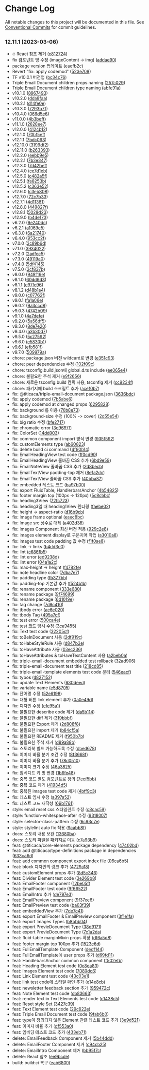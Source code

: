 # Change Log

All notable changes to this project will be documented in this file.
See [Conventional Commits](https://conventionalcommits.org) for commit guidelines.

## <small>12.11.1 (2023-03-06)</small>

- 🔥 React 참조 제거 ([c812724](https://github.com/titicacadev/triple-frontend/commit/c812724))
- fix 컴포넌트 명 수정 (imageContent -> img) ([addae90](https://github.com/titicacadev/triple-frontend/commit/addae90))
- package version 업데이트 ([eaefb2c](https://github.com/titicacadev/triple-frontend/commit/eaefb2c))
- Revert "fix: apply codemod" ([523e708](https://github.com/titicacadev/triple-frontend/commit/523e708))
- TF v10.0.1 버전업 ([bc34c76](https://github.com/titicacadev/triple-frontend/commit/bc34c76))
- Triple Email Document children props naming ([257c029](https://github.com/titicacadev/triple-frontend/commit/257c029))
- Triple Email Document children type naming ([abfe91a](https://github.com/titicacadev/triple-frontend/commit/abfe91a))
- v10.1.0 ([8967493](https://github.com/titicacadev/triple-frontend/commit/8967493))
- v10.2.0 ([dda8faa](https://github.com/titicacadev/triple-frontend/commit/dda8faa))
- v10.2.1 ([d14fe0e](https://github.com/titicacadev/triple-frontend/commit/d14fe0e))
- v10.3.0 ([7293b71](https://github.com/titicacadev/triple-frontend/commit/7293b71))
- v10.4.0 ([066d5e6](https://github.com/titicacadev/triple-frontend/commit/066d5e6))
- v11.0.0 ([4b3beff](https://github.com/titicacadev/triple-frontend/commit/4b3beff))
- v11.1.0 ([2828ee7](https://github.com/titicacadev/triple-frontend/commit/2828ee7))
- v12.0.0 ([4124b12](https://github.com/titicacadev/triple-frontend/commit/4124b12))
- v12.1.0 ([70bf5ef](https://github.com/titicacadev/triple-frontend/commit/70bf5ef))
- v12.1.1 ([7bdc093](https://github.com/titicacadev/triple-frontend/commit/7bdc093))
- v12.10.0 ([3199df2](https://github.com/titicacadev/triple-frontend/commit/3199df2))
- v12.11.0 ([b263393](https://github.com/titicacadev/triple-frontend/commit/b263393))
- v12.2.0 ([eebb9e5](https://github.com/titicacadev/triple-frontend/commit/eebb9e5))
- v12.2.1 ([7b3e347](https://github.com/titicacadev/triple-frontend/commit/7b3e347))
- v12.3.0 ([7d42bef](https://github.com/titicacadev/triple-frontend/commit/7d42bef))
- v12.4.0 ([ce7d1eb](https://github.com/titicacadev/triple-frontend/commit/ce7d1eb))
- v12.5.0 ([c482a5f](https://github.com/titicacadev/triple-frontend/commit/c482a5f))
- v12.5.1 ([fe8253b](https://github.com/titicacadev/triple-frontend/commit/fe8253b))
- v12.5.2 ([c363e52](https://github.com/titicacadev/triple-frontend/commit/c363e52))
- v12.6.0 ([c3eb808](https://github.com/titicacadev/triple-frontend/commit/c3eb808))
- v12.7.0 ([72c7b33](https://github.com/titicacadev/triple-frontend/commit/72c7b33))
- v12.7.1 ([4d11381](https://github.com/titicacadev/triple-frontend/commit/4d11381))
- v12.8.0 ([449827f](https://github.com/titicacadev/triple-frontend/commit/449827f))
- v12.8.1 ([5028d23](https://github.com/titicacadev/triple-frontend/commit/5028d23))
- v12.9.0 ([b4de173](https://github.com/titicacadev/triple-frontend/commit/b4de173))
- v6.2.0 ([9e240dc](https://github.com/titicacadev/triple-frontend/commit/9e240dc))
- v6.2.1 ([a1069c5](https://github.com/titicacadev/triple-frontend/commit/a1069c5))
- v6.3.0 ([6a21740](https://github.com/titicacadev/triple-frontend/commit/6a21740))
- v6.4.0 ([953cc2f](https://github.com/titicacadev/triple-frontend/commit/953cc2f))
- v7.0.0 ([3c89b6d](https://github.com/titicacadev/triple-frontend/commit/3c89b6d))
- v7.1.0 ([3934022](https://github.com/titicacadev/triple-frontend/commit/3934022))
- v7.2.0 ([2adfcc5](https://github.com/titicacadev/triple-frontend/commit/2adfcc5))
- v7.3.0 ([49119a0](https://github.com/titicacadev/triple-frontend/commit/49119a0))
- v7.4.0 ([5df4145](https://github.com/titicacadev/triple-frontend/commit/5df4145))
- v7.5.0 ([3cf837b](https://github.com/titicacadev/triple-frontend/commit/3cf837b))
- v8.0.0 ([948f16e](https://github.com/titicacadev/triple-frontend/commit/948f16e))
- v8.1.0 ([60dd6d3](https://github.com/titicacadev/triple-frontend/commit/60dd6d3))
- v8.1.1 ([e97fe96](https://github.com/titicacadev/triple-frontend/commit/e97fe96))
- v8.1.2 ([d48b1a4](https://github.com/titicacadev/triple-frontend/commit/d48b1a4))
- v9.0.0 ([c07762f](https://github.com/titicacadev/triple-frontend/commit/c07762f))
- v9.0.1 ([fa1a06e](https://github.com/titicacadev/triple-frontend/commit/fa1a06e))
- v9.0.2 ([9a3ccd8](https://github.com/titicacadev/triple-frontend/commit/9a3ccd8))
- v9.0.3 ([4742b09](https://github.com/titicacadev/triple-frontend/commit/4742b09))
- v9.1.0 ([4a7defe](https://github.com/titicacadev/triple-frontend/commit/4a7defe))
- v9.2.0 ([5a56df5](https://github.com/titicacadev/triple-frontend/commit/5a56df5))
- v9.3.0 ([8de7e20](https://github.com/titicacadev/triple-frontend/commit/8de7e20))
- v9.4.0 ([a3b30d7](https://github.com/titicacadev/triple-frontend/commit/a3b30d7))
- v9.5.0 ([5c27592](https://github.com/titicacadev/triple-frontend/commit/5c27592))
- v9.6.0 ([e5830b1](https://github.com/titicacadev/triple-frontend/commit/e5830b1))
- v9.6.1 ([efb581f](https://github.com/titicacadev/triple-frontend/commit/efb581f))
- v9.7.0 ([509979a](https://github.com/titicacadev/triple-frontend/commit/509979a))
- chore: package.json 버전 wildcard로 변경 ([e351c93](https://github.com/titicacadev/triple-frontend/commit/e351c93))
- chore: peer dependencies 수정 ([102f09c](https://github.com/titicacadev/triple-frontend/commit/102f09c))
- chore: tsconfig.build.json에 global.d.ts include ([ee065e4](https://github.com/titicacadev/triple-frontend/commit/ee065e4))
- chore: 불필요한 주석 제거 ([e9f2656](https://github.com/titicacadev/triple-frontend/commit/e9f2656))
- chore: 새로운 tsconfig.build 컨픽 사용, tsconfig 제거 ([cc9234f](https://github.com/titicacadev/triple-frontend/commit/cc9234f))
- chore: 패키지에 build 스크립트 추가 ([acef0b7](https://github.com/titicacadev/triple-frontend/commit/acef0b7))
- fix: @titicaca/triple-email-document package.json ([3636bdc](https://github.com/titicacadev/triple-frontend/commit/3636bdc))
- fix: apply codemod ([7b5abe6](https://github.com/titicacadev/triple-frontend/commit/7b5abe6))
- fix: apply codemod at changed props ([6295828](https://github.com/titicacadev/triple-frontend/commit/6295828))
- fix: background 를 이용 ([70b8e73](https://github.com/titicacadev/triple-frontend/commit/70b8e73))
- fix: background-size 수정 (100% -> cover) ([2d55e54](https://github.com/titicacadev/triple-frontend/commit/2d55e54))
- fix: big ratio 수정 ([bfe2717](https://github.com/titicacadev/triple-frontend/commit/bfe2717))
- fix: chromatic error ([3c9697f](https://github.com/titicacadev/triple-frontend/commit/3c9697f))
- fix: ColorSet ([14dd003](https://github.com/titicacadev/triple-frontend/commit/14dd003))
- fix: common component import 방식 변경 ([935f592](https://github.com/titicacadev/triple-frontend/commit/935f592))
- fix: customElements type ([ab60823](https://github.com/titicacadev/triple-frontend/commit/ab60823))
- fix: delete build ci command ([4f90b14](https://github.com/titicacadev/triple-frontend/commit/4f90b14))
- fix: EmailHeadingView test code ([ff0cd90](https://github.com/titicacadev/triple-frontend/commit/ff0cd90))
- fix: EmailHeadingView 줄바꿈 CSS 추가 ([6bd9e59](https://github.com/titicacadev/triple-frontend/commit/6bd9e59))
- fix: EmailNoteView 줄바꿈 CSS 추가 ([2d8becb](https://github.com/titicacadev/triple-frontend/commit/2d8becb))
- fix: EmailTextView padding-top 제거 ([8e1a2dc](https://github.com/titicacadev/triple-frontend/commit/8e1a2dc))
- fix: EmailTextView 줄바꿈 CSS 추가 ([40bba87](https://github.com/titicacadev/triple-frontend/commit/40bba87))
- fix: embedded 테스트 코드 ([ba97b00](https://github.com/titicacadev/triple-frontend/commit/ba97b00))
- fix: export FluidTable, HandlerbarsAnchor ([4b54825](https://github.com/titicacadev/triple-frontend/commit/4b54825))
- fix: footer margin top (100px -> 120px) ([5c8cbbc](https://github.com/titicacadev/triple-frontend/commit/5c8cbbc))
- fix: heading3View ([72fc723](https://github.com/titicacadev/triple-frontend/commit/72fc723))
- fix: heading3일 때 heading1View 렌더링 ([faebe02](https://github.com/titicacadev/triple-frontend/commit/faebe02))
- fix: height -> aspect-ratio ([d16b9cb](https://github.com/titicacadev/triple-frontend/commit/d16b9cb))
- fix: Image frame optional ([eaec8bc](https://github.com/titicacadev/triple-frontend/commit/eaec8bc))
- fix: Image src 상수로 대체 ([a402d38](https://github.com/titicacadev/triple-frontend/commit/a402d38))
- fix: Images Component 최신 버전 적용 ([929c2e8](https://github.com/titicacadev/triple-frontend/commit/929c2e8))
- fix: images element display로 구분지어 작업 ([a3010a8](https://github.com/titicacadev/triple-frontend/commit/a3010a8))
- fix: images test code padding 값 수정 ([f1f0ae8](https://github.com/titicacadev/triple-frontend/commit/f1f0ae8))
- fix: link -> links ([b4dd3c0](https://github.com/titicacadev/triple-frontend/commit/b4dd3c0))
- fix: lint ([c686fb5](https://github.com/titicacadev/triple-frontend/commit/c686fb5))
- fix: lint error ([ed9238d](https://github.com/titicacadev/triple-frontend/commit/ed9238d))
- fix: lint error ([04a1a2c](https://github.com/titicacadev/triple-frontend/commit/04a1a2c))
- fix: max-height -> height ([f4782fe](https://github.com/titicacadev/triple-frontend/commit/f4782fe))
- fix: note headline color ([7dba7e7](https://github.com/titicacadev/triple-frontend/commit/7dba7e7))
- fix: padding type ([fb377bb](https://github.com/titicacadev/triple-frontend/commit/fb377bb))
- fix: padding-top 기본값 추가 ([f524b1b](https://github.com/titicacadev/triple-frontend/commit/f524b1b))
- fix: rename component ([333e680](https://github.com/titicacadev/triple-frontend/commit/333e680))
- fix: rename package ([9f74699](https://github.com/titicacadev/triple-frontend/commit/9f74699))
- fix: rename package ([6d1019e](https://github.com/titicacadev/triple-frontend/commit/6d1019e))
- fix: tag change ([7d8c410](https://github.com/titicacadev/triple-frontend/commit/7d8c410))
- fix: tbody error ([ae6e020](https://github.com/titicacadev/triple-frontend/commit/ae6e020))
- fix: tbody Tag ([495a7cf](https://github.com/titicacadev/triple-frontend/commit/495a7cf))
- fix: test error ([500ca4e](https://github.com/titicacadev/triple-frontend/commit/500ca4e))
- fix: test 코드 임시 수정 ([3ca9455](https://github.com/titicacadev/triple-frontend/commit/3ca9455))
- fix: Text test code ([32205cf](https://github.com/titicacadev/triple-frontend/commit/32205cf))
- fix: toBeInDocument 사용 ([2df919c](https://github.com/titicacadev/triple-frontend/commit/2df919c))
- fix: toHabeStyleRule 사용 ([d847b3e](https://github.com/titicacadev/triple-frontend/commit/d847b3e))
- fix: toHaveAttribute 사용 ([03ec236](https://github.com/titicacadev/triple-frontend/commit/03ec236))
- fix: toHaveAttributes & toHaveTextContent 사용 ([a2beb0a](https://github.com/titicacadev/triple-frontend/commit/a2beb0a))
- fix: triple-email-document embedded test rollback ([32ad906](https://github.com/titicacadev/triple-frontend/commit/32ad906))
- fix: triple-email-document test title ([218cd85](https://github.com/titicacadev/triple-frontend/commit/218cd85))
- fix: triple-email-template elements test code 분리 ([546eacf](https://github.com/titicacadev/triple-frontend/commit/546eacf))
- fix: typos ([d827152](https://github.com/titicacadev/triple-frontend/commit/d827152))
- fix: update Text Elements ([630deed](https://github.com/titicacadev/triple-frontend/commit/630deed))
- fix: variable name ([e5d8705](https://github.com/titicacadev/triple-frontend/commit/e5d8705))
- fix: 단어명 수정 ([52e6198](https://github.com/titicacadev/triple-frontend/commit/52e6198))
- fix: 대형 버튼 link element 추가 ([0a0e49d](https://github.com/titicacadev/triple-frontend/commit/0a0e49d))
- fix: 디자인 수정 ([efe95a1](https://github.com/titicacadev/triple-frontend/commit/efe95a1))
- fix: 불필요한 describe code 제거 ([da5b114](https://github.com/titicacadev/triple-frontend/commit/da5b114))
- fix: 불필요한 diff 제거 ([319bbbf](https://github.com/titicacadev/triple-frontend/commit/319bbbf))
- fix: 불필요한 Export 제거 ([2d808f8](https://github.com/titicacadev/triple-frontend/commit/2d808f8))
- fix: 불필요한 import 제거 ([b84cf5a](https://github.com/titicacadev/triple-frontend/commit/b84cf5a))
- fix: 불필요한 README 제거 ([f950b7b](https://github.com/titicacadev/triple-frontend/commit/f950b7b))
- fix: 불필요한 주석 제거 ([d89a88b](https://github.com/titicacadev/triple-frontend/commit/d89a88b))
- fix: 스토리북 빌드 가능하도록 수정 ([dbed678](https://github.com/titicacadev/triple-frontend/commit/dbed678))
- fix: 이미지 비율 분기 조건 수정 ([8f3668f](https://github.com/titicacadev/triple-frontend/commit/8f3668f))
- fix: 이미지 비율 분기 추가 ([78d0510](https://github.com/titicacadev/triple-frontend/commit/78d0510))
- fix: 이미지 크기 수정 ([46a3825](https://github.com/titicacadev/triple-frontend/commit/46a3825))
- fix: 임베디드 키 명 변경 ([1b6fe48](https://github.com/titicacadev/triple-frontend/commit/1b6fe48))
- fix: 중복 코드 별도 컴포넌트로 정의 ([7ecf5bb](https://github.com/titicacadev/triple-frontend/commit/7ecf5bb))
- fix: 중복 코드 제거 ([41934d5](https://github.com/titicacadev/triple-frontend/commit/41934d5))
- fix: 중복된 images test code 제거 ([4bff9c3](https://github.com/titicacadev/triple-frontend/commit/4bff9c3))
- fix: 테스트 임시 수정 ([a397a52](https://github.com/titicacadev/triple-frontend/commit/a397a52))
- fix: 테스트 코드 재작성 ([69b1761](https://github.com/titicacadev/triple-frontend/commit/69b1761))
- style: email reset css 스타일린트 수정 ([c8cac59](https://github.com/titicacadev/triple-frontend/commit/c8cac59))
- style: function-whitespace-after 수정 ([9318007](https://github.com/titicacadev/triple-frontend/commit/9318007))
- style: selector-class-pattern 수정 ([6c93c7e](https://github.com/titicacadev/triple-frontend/commit/6c93c7e))
- style: stylelint auto fix 적용 ([9aabb8f](https://github.com/titicacadev/triple-frontend/commit/9aabb8f))
- docs: 스토리 내용 보완 ([13680ba](https://github.com/titicacadev/triple-frontend/commit/13680ba))
- docs: 스토리 파일을 패키지로 이동 ([c7a93b9](https://github.com/titicacadev/triple-frontend/commit/c7a93b9))
- feat: @titicaca/core-elements package dependency ([47402bd](https://github.com/titicacadev/triple-frontend/commit/47402bd))
- feat: add @titicaca/type-definitions package in dependencies ([633ca6d](https://github.com/titicacadev/triple-frontend/commit/633ca6d))
- feat: add common component export index file ([06ca6b5](https://github.com/titicacadev/triple-frontend/commit/06ca6b5))
- feat: block 디자인의 링크 추가 ([4729a18](https://github.com/titicacadev/triple-frontend/commit/4729a18))
- feat: customElement props 추가 ([8d5c346](https://github.com/titicacadev/triple-frontend/commit/8d5c346))
- feat: Divider Element test code ([3e269b8](https://github.com/titicacadev/triple-frontend/commit/3e269b8))
- feat: EmailFooter component ([12be05f](https://github.com/titicacadev/triple-frontend/commit/12be05f))
- feat: EmailFooter test code ([9f66522](https://github.com/titicacadev/triple-frontend/commit/9f66522))
- feat: EmailIntro 추가 ([de797e3](https://github.com/titicacadev/triple-frontend/commit/de797e3))
- feat: EmailPreview component ([9f37ee6](https://github.com/titicacadev/triple-frontend/commit/9f37ee6))
- feat: EmailPreview test code ([ba03f39](https://github.com/titicacadev/triple-frontend/commit/ba03f39))
- feat: embeddedView 추가 ([7de7c41](https://github.com/titicacadev/triple-frontend/commit/7de7c41))
- feat: export EmailFooter & EmailPreview component ([3f1e1fa](https://github.com/titicacadev/triple-frontend/commit/3f1e1fa))
- feat: export Images Types ([b8bbb04](https://github.com/titicacadev/triple-frontend/commit/b8bbb04))
- feat: export PrevieDocument Type ([38d9171](https://github.com/titicacadev/triple-frontend/commit/38d9171))
- feat: export PrevieDocument Type ([7c1a2da](https://github.com/titicacadev/triple-frontend/commit/7c1a2da))
- feat: fluid-table marginMixin props 확장 ([df6a5d8](https://github.com/titicacadev/triple-frontend/commit/df6a5d8))
- feat: footer margin top 100px 추가 ([1523c6d](https://github.com/titicacadev/triple-frontend/commit/1523c6d))
- feat: FullEmailTemplate Component ([dedf144](https://github.com/titicacadev/triple-frontend/commit/dedf144))
- feat: FullEmailTemplate에 user props 추가 ([d69fd11](https://github.com/titicacadev/triple-frontend/commit/d69fd11))
- feat: HandlebarsAnchor common component ([f502efb](https://github.com/titicacadev/triple-frontend/commit/f502efb))
- feat: Heading Element test code ([0c8ea83](https://github.com/titicacadev/triple-frontend/commit/0c8ea83))
- feat: Images Element test code ([7080dc6](https://github.com/titicacadev/triple-frontend/commit/7080dc6))
- feat: Link Element test code ([43c03e1](https://github.com/titicacadev/triple-frontend/commit/43c03e1))
- feat: link test code에 스타일 확인 추가 ([e14e8cb](https://github.com/titicacadev/triple-frontend/commit/e14e8cb))
- feat: newsletter feedback section 추가 ([959472c](https://github.com/titicacadev/triple-frontend/commit/959472c))
- feat: Note Element test code ([cb83663](https://github.com/titicacadev/triple-frontend/commit/cb83663))
- feat: render text in Text Elements test code ([c1438c5](https://github.com/titicacadev/triple-frontend/commit/c1438c5))
- feat: Reset style Set ([3427c39](https://github.com/titicacadev/triple-frontend/commit/3427c39))
- feat: Text Element test code ([29c922e](https://github.com/titicacadev/triple-frontend/commit/29c922e))
- feat: Triple Email Document test code ([9fab6b0](https://github.com/titicacadev/triple-frontend/commit/9fab6b0))
- feat: type이 정의되지 않은 Element 관련 테스트 코드 추가 ([3e9d521](https://github.com/titicacadev/triple-frontend/commit/3e9d521))
- feat: 이미지 비율 추가 ([df553a0](https://github.com/titicacadev/triple-frontend/commit/df553a0))
- feat: 임베딩 테스트 코드 추가 ([433eb71](https://github.com/titicacadev/triple-frontend/commit/433eb71))
- delete: EmailFeedback Component 제거 ([5b44ddd](https://github.com/titicacadev/triple-frontend/commit/5b44ddd))
- delete: EmailFooter Component 제거 ([c94cb25](https://github.com/titicacadev/triple-frontend/commit/c94cb25))
- delete: EmailIntro Component 제거 ([bb95f7c](https://github.com/titicacadev/triple-frontend/commit/bb95f7c))
- delete: React 참조 ([ee9bcde](https://github.com/titicacadev/triple-frontend/commit/ee9bcde))
- build: build:ci 복구 ([eab6800](https://github.com/titicacadev/triple-frontend/commit/eab6800))
